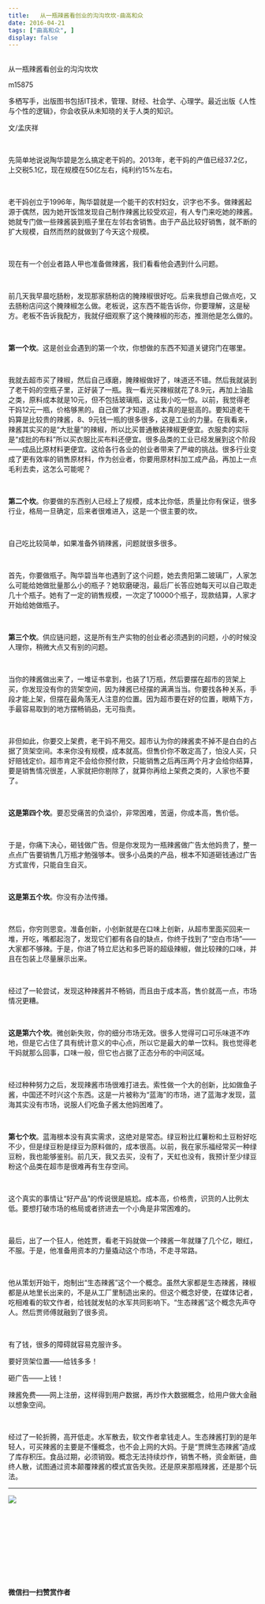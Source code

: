 ```yaml
---
title:   从一瓶辣酱看创业的沟沟坎坎-曲高和众
date: 2016-04-21
tags: ["曲高和众", ]
display: false
---
```



## 



从一瓶辣酱看创业的沟沟坎坎




m15875




多栖写手，出版图书包括IT技术，管理、财经、社会学、心理学。最近出版《人性与个性的逻辑》，你会收获从未知晓的关于人类的知识。


文/孟庆祥

&nbsp;

先简单地说说陶华碧是怎么搞定老干妈的。2013年，老干妈的产值已经37.2亿，上交税5.1亿，现在规模在50亿左右，纯利约15%左右。

&nbsp;

老干妈创立于1996年，陶华碧就是一个能干的农村妇女，识字也不多。做辣酱起源于偶然，因为她开饭馆发现自己制作辣酱比较受欢迎，有人专门来吃她的辣酱。她就专门做一些辣酱装到瓶子里在左邻右舍销售。由于产品比较好销售，就不断的扩大规模，自然而然的就做到了今天这个规模。

&nbsp;

现在有一个创业者路人甲也准备做辣酱，我们看看他会遇到什么问题。

&nbsp;

前几天我早晨吃肠粉，发现那家肠粉店的腌辣椒很好吃。后来我想自己做点吃，又去肠粉店问这个腌辣椒怎么做。老板说，这东西不能告诉你，你要理解，这是秘方。老板不告诉我配方，我就仔细观察了这个腌辣椒的形态，推测他是怎么做的。

&nbsp;

**第一个坎**。这是创业会遇到的第一个坎，你想做的东西不知道关键窍门在哪里。

&nbsp;

我就去超市买了辣椒，然后自己琢磨，腌辣椒做好了，味道还不错。然后我就装到了老干妈的空瓶子里，正好装了一瓶。我一看光买辣椒就花了8.9元，再加上油盐之类，原料成本就是10元，但不包括玻璃瓶，这让我小吃一惊。以前，我觉得老干妈12元一瓶，价格够黑的。自己做了才知道，成本真的是挺高的。要知道老干妈算是比较贵的辣酱，8、9元钱一瓶的很多很多，这是工业的力量。在我看来，辣酱其实买的是“大批量”的辣椒，所以比买普通散装辣椒更便宜。衣服卖的实际是“成批的布料”所以买衣服比买布料还便宜。很多品类的工业已经发展到这个阶段——成品比原材料更便宜。这给各行各业的创业者带来了严峻的挑战。很多行业变成了更有效率的销售原材料，作为创业者，你要用原材料加工成产品，再加上一点毛利去卖，这怎么可能呢？

&nbsp;

**第二个坎**。你要做的东西别人已经上了规模，成本比你低，质量比你有保证，很多行业，格局一旦确定，后来者很难进入，这是一个很主要的坎。

&nbsp;

自己吃比较简单，如果准备外销辣酱，问题就很多很多。

&nbsp;

首先，你要做瓶子。陶华碧当年也遇到了这个问题，她去贵阳第二玻璃厂，人家怎么可能给她做批量那么小的瓶子？她软磨硬泡，最后厂长答应她每天可以自己取走几十个瓶子。她有了一定的销售规模，一次定了10000个瓶子，现款结算，人家才开始给她做瓶子。

&nbsp;

**第三个坎**。供应链问题，这是所有生产实物的创业者必须遇到的问题，小的时候没人理你，稍微大点又有别的问题。

&nbsp;

当你的辣酱做出来了，一堆证书拿到，也装了1万瓶，然后要摆在超市的货架上买，你发现没有你的货架空间，因为辣酱已经摆的满满当当。你要找各种关系，手段才能上架，但摆在最角落无人注意的位置。因为超市要在好的位置，眼睛下方，手最容易取到的地方摆畅销品，无可指责。

&nbsp;

非但如此，你要交上架费，老干妈不用交。超市认为你的辣酱卖不掉不是白白的占据了货架空间。本来你没有规模，成本就高。但售价你不敢定高了，怕没人买，只好赔钱定价。超市肯定不会给你预付款，只能销售之后再压两个月才会给你结算，要是销售情况很差，人家就把你剔除了，就算你再给上架费之类的，人家也不要了。

&nbsp;

**这是第四个坎**。要忍受痛苦的负溢价，非常困难，苦逼，你成本高，售价低。

&nbsp;

于是，你痛下决心，砸钱做广告。但是你发现为一瓶辣酱做广告太他妈贵了，整一点点广告要销售几万瓶才勉强够本。很多小品类的产品，根本不知道砸钱通过广告方式宣传，只能自生自灭。

&nbsp;

**这是第五个坎**。你没有办法传播。

&nbsp;

然后，你穷则思变。准备创新，小创新就是在口味上创新，从超市里面买回来一堆，开吃，嘴都起泡了，发现它们都有各自的缺点，你终于找到了“空白市场”——大家都不够辣。于是，你进了特立尼达和多巴哥的超级辣椒，做比较辣的口味，并且在包装上尽量展示出来。

&nbsp;

经过了一轮尝试，发现这种辣酱并不畅销，而且由于成本高，售价就高一点，市场情况更糟。

&nbsp;

**这是第六个坎**。微创新失败，你的细分市场无效。很多人觉得可口可乐味道不咋地，但是它占住了具有统计意义的中心点，所以它是最大的单一饮料。我也觉得老干妈就那么回事，口味一般，但它也占据了正态分布的中间区域。

&nbsp;

经过种种努力之后，发现辣酱市场很难打进去。索性做一个大的创新，比如做鱼子酱，中国还不时兴这个东西。这是一片被称为“蓝海”的市场，进了蓝海才发现，蓝海其实没有市场，说服人们吃鱼子酱太他妈困难了。

&nbsp;

**第七个坎**。蓝海根本没有真实需求，这绝对是常态。绿豆粉比红薯粉和土豆粉好吃不少，但是绿豆粉是绿豆为原料做的，成本很高。以前，我在家乐福经常买一种绿豆粉，我也能够鉴别。前几天，我又去买，没有了，天虹也没有，我预计至少绿豆粉这个品类在超市是很难再有生存空间。

&nbsp;

这个真实的事情让“好产品”的传说很是尴尬。成本高，价格贵，识货的人比例太低。要想打破市场的格局或者挤进去一个小角是非常困难的。

&nbsp;

最后，出了一个狂人，他姓贾，看老干妈就做一个辣酱一年就赚了几个亿，眼红，不服。于是，他准备用资本的力量撬动这个市场，不走寻常路。

&nbsp;

他从策划开始干，炮制出“生态辣酱”这个一个概念。虽然大家都是生态辣酱，辣椒都是从地里长出来的，不是从工厂里制造出来的。但这个概念好使，在媒体记者，吃相难看的软文作者，给钱就发帖的水军共同影响下。“生态辣酱”这个概念先声夺人。然后贾师傅就融到了很多资。

&nbsp;

有了钱，很多的障碍就容易克服许多。

要好货架位置——给钱多多！

砸广告——上钱！

辣酱免费——网上注册，这样得到用户数据，再炒作大数据概念，给用户做大金融以想象空间。

&nbsp;

经过了一轮折腾，高开低走。水军散去，软文作者拿钱走人。生态辣酱打到的是年轻人，可买辣酱的主要是不懂概念，也不会上网的大妈。于是“贾牌生态辣酱”造成了库存积压。食品过期，必须销毁。概念无法持续炒作，销售不畅，资金断链，曲终人散，试图通过资本颠覆辣酱的模式宣告失败。还是原来那瓶辣酱，还是那个玩法。





****

**<img data-s="300,640" data-type="jpeg" src="http://mmbiz.qpic.cn/mmbiz/fxGMiaL5Zj1gAtMBdoRAfrkfBNF0WEAG9elY136EMERA8zleoqyibsc68mLpoiagDqkzcRhEo0psRuCqoQbcWg52w/0?wx_fmt=jpeg" data-ratio="1" data-w="430"/>**

&nbsp;

&nbsp;

&nbsp;

&nbsp;

&nbsp;




**微信扫一扫赞赏作者**